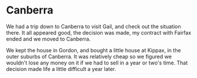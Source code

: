 # Canberra
We had a trip down to Canberra to visit Gail, and check out the situation there. It all appeared good, the decision was made, my contract with Fairfax ended and we moved to Canberra. 

We kept the house in Gordon, and bought a little house at Kippax, in the outer suburbs of Canberra. It was relatively cheap so we figured we wouldn't lose any money on it if we had to sell in a year or two's time. That decision made life a little difficult a year later.


